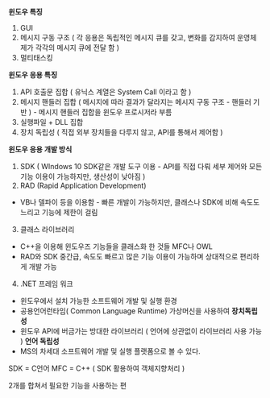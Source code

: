 **윈도우 특징**
1. GUI
2. 메시지 구동 구조 ( 각 응용은 독립적인 메시지 큐를 갖고, 변화를 감지하여 운영체제가 각각의 메시지 큐에 전달 함 )
3. 멀티태스킹

**윈도우 응용 특징**
1. API 호출문 집합 ( 유닉스 계열은 System Call 이라고 함 )
2. 메시지 핸들러 집합 ( 메시지에 따라 결과가 달라지는 메시지 구동 구조 - 핸들러 기반 ) - 메시지 핸들러 집합을 윈도우 프로시저라 부름
3. 실행파일 + DLL 집합
4. 장치 독립성 ( 직접 외부 장치들을 다루지 않고, API를 통해서 제어함 )

**윈도우 응용 개발 방식**
1. SDK ( WIndows 10 SDK같은 개발 도구 이용 - API를 직접 다뤄 세부 제어와 모든 기능 이용이 가능하지만, 생산성이 낮아짐 )
2. RAD (Rapid Application Development)
 - VB나 델파이 등을 이용함 - 빠른 개발이 가능하지만, 클래스나 SDK에 비해 속도도 느리고 기능에 제한이 걸림
3. 클래스 라이브러리
 - C++을 이용해 윈도우즈 기능들을 클래스화 한 것들 MFC나 OWL
 - RAD와 SDK 중간급, 속도도 빠르고 많은 기능 이용이 가능하며 상대적으로 편리하게 개발 가능
4. .NET 프레임 워크
 - 윈도우에서 설치 가능한 소프트웨어 개발 및 실행 환경
 - 공용언어런타임( Common Language Runtime) 가상머신을 사용하여 **장치독립성**
 - 윈도우 API에 버금가는 방대한 라이브러리 ( 언어에 상관없이 라이브러리 사용 가능 ) **언어 독립성**
 - MS의 차세대 소프트웨어 개발 및 실행 플랫폼으로 볼 수 있다.

SDK = C언어
MFC = C++ ( SDK 활용하여 객체지향처리 )

2개를 합쳐서 필요한 기능을 사용하는 편

